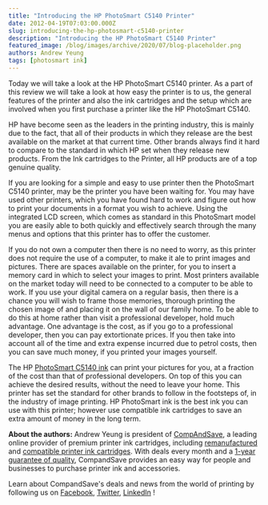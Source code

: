 ```yaml
---
title: "Introducing the HP PhotoSmart C5140 Printer"
date: 2012-04-19T07:03:00.000Z
slug: introducing-the-hp-photosmart-c5140-printer
description: "Introducing the HP PhotoSmart C5140 Printer"
featured_image: /blog/images/archive/2020/07/blog-placeholder.png
authors: Andrew Yeung
tags: [photosmart ink]
---
```


Today we will take a look at the HP PhotoSmart C5140 printer. As a part of this review we will take a look at how easy the printer is to us, the general features of the printer and also the ink cartridges and the setup which are involved when you first purchase a printer like the HP PhotoSmart C5140.

HP have become seen as the leaders in the printing industry, this is mainly due to the fact, that all of their products in which they release are the best available on the market at that current time. Other brands always find it hard to compare to the standard in which HP set when they release new products. From the Ink cartridges to the Printer, all HP products are of a top genuine quality. 

If you are looking for a simple and easy to use printer then the PhotoSmart C5140 printer, may be the printer you have been waiting for. You may have used other printers, which you have found hard to work and figure out how to print your documents in a format you wish to achieve. Using the integrated LCD screen, which comes as standard in this PhotoSmart model you are easily able to both quickly and effectively search through the many menus and options that this printer has to offer the customer. 

If you do not own a computer then there is no need to worry, as this printer does not require the use of a computer, to make it ale to print images and pictures. There are spaces available on the printer, for you to insert a memory card in which to select your images to print. Most printers available on the market today will need to be connected to a computer to be able to work. If you use your digital camera on a regular basis, then there is a chance you will wish to frame those memories, thorough printing the chosen image of and placing it on the wall of our family home. To be able to do this at home rather than visit a professional developer, hold much advantage. One advantage is the cost, as if you go to a professional developer, then you can pay extortionate prices. If you then take into account all of the time and extra expense incurred due to petrol costs, then you can save much money, if you printed your images yourself. 

The HP [PhotoSmart C5140 ink](https://www.compandsave.com/hp/photosmart/c5140-ink-cartridges) can print your pictures for you, at a fraction of the cost than that of professional developers. On top of this you can achieve the desired results, without the need to leave your home. This printer has set the standard for other brands to follow in the footsteps of, in the industry of image printing. HP PhotoSmart ink is the best ink you can use with this printer; however use compatible ink cartridges to save an extra amount of money in the long term.

**About the authors:** Andrew Yeung is president of [CompAndSave](https://www.compandsave.com/), a leading online provider of premium printer ink cartridges, including [remanufactured](https://www.compandsave.com/help) and [compatible printer ink cartridges](https://www.compandsave.com/help). With deals every month and a [1-year guarantee of quality](https://www.compandsave.com/help), CompandSave provides an easy way for people and businesses to purchase printer ink and accessories.

Learn about CompandSave's deals and news from the world of printing by following us on [Facebook](https://www.facebook.com/compandsave.ink), [Twitter](https://twitter.com/compandsave), [LinkedIn](https://www.linkedin.com) !